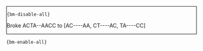 <div style="border:1px solid black;">

`{bm-disable-all}`

Broke ACTA--AACC to [AC----AA, CT----AC, TA----CC]


</div>

`{bm-enable-all}`

